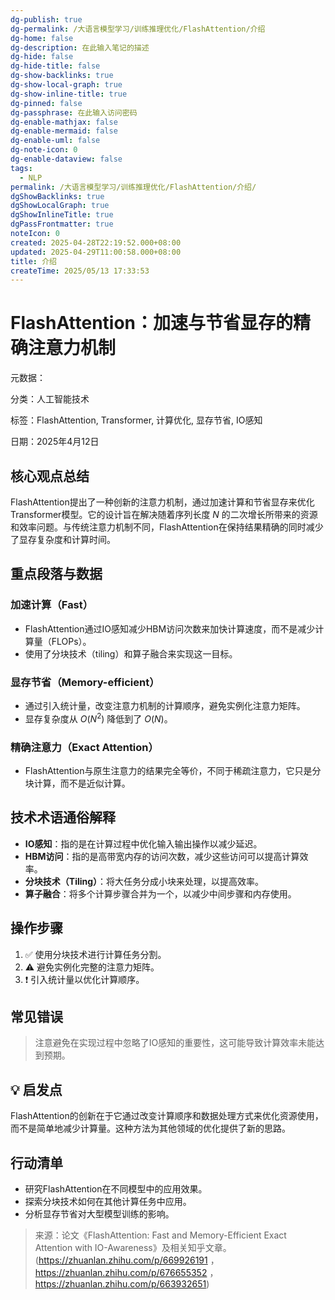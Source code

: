 ```yaml
---
dg-publish: true
dg-permalink: /大语言模型学习/训练推理优化/FlashAttention/介绍
dg-home: false
dg-description: 在此输入笔记的描述
dg-hide: false
dg-hide-title: false
dg-show-backlinks: true
dg-show-local-graph: true
dg-show-inline-title: true
dg-pinned: false
dg-passphrase: 在此输入访问密码
dg-enable-mathjax: false
dg-enable-mermaid: false
dg-enable-uml: false
dg-note-icon: 0
dg-enable-dataview: false
tags:
  - NLP
permalink: /大语言模型学习/训练推理优化/FlashAttention/介绍/
dgShowBacklinks: true
dgShowLocalGraph: true
dgShowInlineTitle: true
dgPassFrontmatter: true
noteIcon: 0
created: 2025-04-28T22:19:52.000+08:00
updated: 2025-04-29T11:00:58.000+08:00
title: 介绍
createTime: 2025/05/13 17:33:53
---
```




# FlashAttention：加速与节省显存的精确注意力机制
元数据：

分类：人工智能技术

标签：FlashAttention, Transformer, 计算优化, 显存节省, IO感知

日期：2025年4月12日

## 核心观点总结
FlashAttention提出了一种创新的注意力机制，通过加速计算和节省显存来优化Transformer模型。它的设计旨在解决随着序列长度 $N$ 的二次增长所带来的资源和效率问题。与传统注意力机制不同，FlashAttention在保持结果精确的同时减少了显存复杂度和计算时间。


## 重点段落与数据

### 加速计算（Fast）
- FlashAttention通过IO感知减少HBM访问次数来加快计算速度，而不是减少计算量（FLOPs）。
- 使用了分块技术（tiling）和算子融合来实现这一目标。


### 显存节省（Memory-efficient）
- 通过引入统计量，改变注意力机制的计算顺序，避免实例化注意力矩阵。
- 显存复杂度从 $O(N^2)$ 降低到了 $O(N)$。


### 精确注意力（Exact Attention）
- FlashAttention与原生注意力的结果完全等价，不同于稀疏注意力，它只是分块计算，而不是近似计算。


## 技术术语通俗解释
- **IO感知**：指的是在计算过程中优化输入输出操作以减少延迟。
- **HBM访问**：指的是高带宽内存的访问次数，减少这些访问可以提高计算效率。
- **分块技术（Tiling）**：将大任务分成小块来处理，以提高效率。
- **算子融合**：将多个计算步骤合并为一个，以减少中间步骤和内存使用。


## 操作步骤
1. ✅ 使用分块技术进行计算任务分割。
2. ⚠ 避免实例化完整的注意力矩阵。
3. ❗ 引入统计量以优化计算顺序。


## 常见错误
> 注意避免在实现过程中忽略了IO感知的重要性，这可能导致计算效率未能达到预期。


## 💡 启发点
FlashAttention的创新在于它通过改变计算顺序和数据处理方式来优化资源使用，而不是简单地减少计算量。这种方法为其他领域的优化提供了新的思路。


## 行动清单
- 研究FlashAttention在不同模型中的应用效果。
- 探索分块技术如何在其他计算任务中应用。
- 分析显存节省对大型模型训练的影响。

> 来源：论文《FlashAttention: Fast and Memory-Efficient Exact Attention with IO-Awareness》及相关知乎文章。(https://zhuanlan.zhihu.com/p/669926191 ， https://zhuanlan.zhihu.com/p/676655352 ， https://zhuanlan.zhihu.com/p/663932651)
